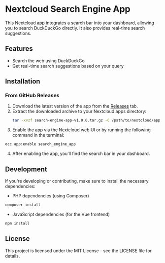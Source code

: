 # Nextcloud Search Engine App

This Nextcloud app integrates a search bar into your dashboard, allowing you to search DuckDuckGo directly. It also provides real-time search suggestions.

## Features

- Search the web using DuckDuckGo
- Get real-time search suggestions based on your query

## Installation

### From GitHub Releases

1. Download the latest version of the app from the [Releases](https://github.com/YOUR_GITHUB_USERNAME/YOUR_REPO/releases) tab.
2. Extract the downloaded archive to your Nextcloud apps directory:
   ```bash
   tar -xvzf search-engine-app-v1.0.0.tar.gz -C /path/to/nextcloud/apps/
   ```
3. Enable the app via the Nextcloud web UI or by running the following command in the terminal:

```bash
occ app:enable search_engine_app
```

4. After enabling the app, you'll find the search bar in your dashboard.


## Development

If you're developing or contributing, make sure to install the necessary dependencies:

- PHP dependencies (using Composer)

```bash
composer install
```
- JavaScript dependencies (for the Vue frontend)

```bash
npm install
```

## License
This project is licensed under the MIT License - see the LICENSE file for details.
